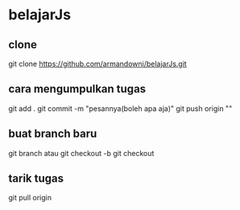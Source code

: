 # belajarJs

## clone
git clone https://github.com/armandowni/belajarJs.git

## cara mengumpulkan tugas
git add .
git commit -m "pesannya(boleh apa aja)"
git push origin "<branch yang dibuat>"

## buat branch baru
git branch <nama branch> atau git checkout -b <nama branch>
git checkout <nama branch>

## tarik tugas
git pull origin <nama branch>